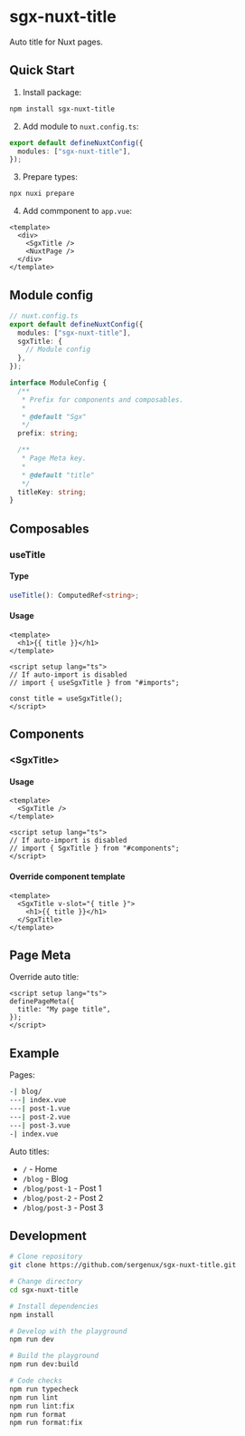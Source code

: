 # sgx-nuxt-title

Auto title for Nuxt pages.

## Quick Start

1. Install package:

```bash
npm install sgx-nuxt-title
```

2. Add module to `nuxt.config.ts`:

```ts
export default defineNuxtConfig({
  modules: ["sgx-nuxt-title"],
});
```

3. Prepare types:

```bash
npx nuxi prepare
```

4. Add commponent to `app.vue`:

```vue
<template>
  <div>
    <SgxTitle />
    <NuxtPage />
  </div>
</template>
```

## Module config

```ts
// nuxt.config.ts
export default defineNuxtConfig({
  modules: ["sgx-nuxt-title"],
  sgxTitle: {
    // Module config
  },
});
```

```ts
interface ModuleConfig {
  /**
   * Prefix for components and composables.
   *
   * @default "Sgx"
   */
  prefix: string;

  /**
   * Page Meta key.
   *
   * @default "title"
   */
  titleKey: string;
}
```

## Composables

### useTitle

#### Type

```ts
useTitle(): ComputedRef<string>;
```

#### Usage

```vue
<template>
  <h1>{{ title }}</h1>
</template>

<script setup lang="ts">
// If auto-import is disabled
// import { useSgxTitle } from "#imports";

const title = useSgxTitle();
</script>
```

## Components

### \<SgxTitle\>

#### Usage

```vue
<template>
  <SgxTitle />
</template>

<script setup lang="ts">
// If auto-import is disabled
// import { SgxTitle } from "#components";
</script>
```

#### Override component template

```vue
<template>
  <SgxTitle v-slot="{ title }">
    <h1>{{ title }}</h1>
  </SgxTitle>
</template>
```

## Page Meta

Override auto title:

```vue
<script setup lang="ts">
definePageMeta({
  title: "My page title",
});
</script>
```

## Example

Pages:

```bash [Directory Structure]
-| blog/
---| index.vue
---| post-1.vue
---| post-2.vue
---| post-3.vue
-| index.vue
```

Auto titles:

- `/` - Home
- `/blog` - Blog
- `/blog/post-1` - Post 1
- `/blog/post-2` - Post 2
- `/blog/post-3` - Post 3

## Development

```bash
# Clone repository
git clone https://github.com/sergenux/sgx-nuxt-title.git

# Change directory
cd sgx-nuxt-title

# Install dependencies
npm install

# Develop with the playground
npm run dev

# Build the playground
npm run dev:build

# Code checks
npm run typecheck
npm run lint
npm run lint:fix
npm run format
npm run format:fix
```
